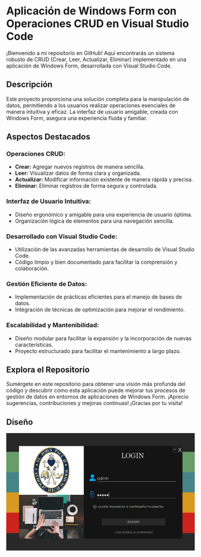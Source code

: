 # Aplicación de Windows Form con Operaciones CRUD en Visual Studio Code

¡Bienvenido a mi repositorio en GitHub! Aquí encontrarás un sistema robusto de CRUD (Crear, Leer, Actualizar, Eliminar) implementado en una aplicación de Windows Form, desarrollada con Visual Studio Code.

## Descripción

Este proyecto proporciona una solución completa para la manipulación de datos, permitiendo a los usuarios realizar operaciones esenciales de manera intuitiva y eficaz. La interfaz de usuario amigable, creada con Windows Form, asegura una experiencia fluida y familiar.

## Aspectos Destacados

### Operaciones CRUD:

- **Crear:** Agregar nuevos registros de manera sencilla.
- **Leer:** Visualizar datos de forma clara y organizada.
- **Actualizar:** Modificar información existente de manera rápida y precisa.
- **Eliminar:** Eliminar registros de forma segura y controlada.

### Interfaz de Usuario Intuitiva:

- Diseño ergonómico y amigable para una experiencia de usuario óptima.
- Organización lógica de elementos para una navegación sencilla.

### Desarrollado con Visual Studio Code:

- Utilización de las avanzadas herramientas de desarrollo de Visual Studio Code.
- Código limpio y bien documentado para facilitar la comprensión y colaboración.

### Gestión Eficiente de Datos:

- Implementación de prácticas eficientes para el manejo de bases de datos.
- Integración de técnicas de optimización para mejorar el rendimiento.

### Escalabilidad y Mantenibilidad:

- Diseño modular para facilitar la expansión y la incorporación de nuevas características.
- Proyecto estructurado para facilitar el mantenimiento a largo plazo.

## Explora el Repositorio

Sumérgete en este repositorio para obtener una visión más profunda del código y descubrir cómo esta aplicación puede mejorar tus procesos de gestión de datos en entornos de aplicaciones de Windows Form. ¡Aprecio sugerencias, contribuciones y mejoras continuas! ¡Gracias por tu visita!

## Diseño

![php](https://github.com/DannyCrisostomo/Sistema-de-CRUD/blob/e452587bcf38e2d0792e170a7e0e5e6d5bdc9e87/Dise%C3%B1o/login.png)
